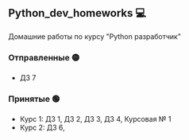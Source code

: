 ## Python_dev_homeworks :computer:
Домашние работы по курсу "Python разработчик"

### Отправленные :yellow_circle:
- ДЗ 7

### Принятые :green_circle:
- Курс 1: ДЗ 1, ДЗ 2, ДЗ 3, ДЗ 4, Курсовая № 1
- Курс 2: ДЗ 6, 
